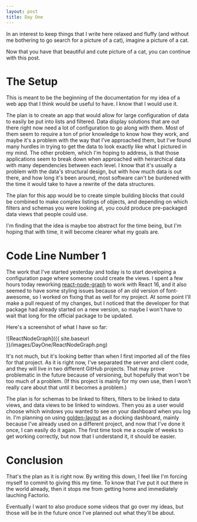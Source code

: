 ```yaml
---
layout: post
title: Day One
---
```


In an interest to keep things that I write here relaxed and fluffy (and without me bothering to go search for a picture of a cat), imagine a picture of a cat.

Now that you have that beautiful and cute picture of a cat, you can continue with this post.

# The Setup

This is meant to be the beginning of the documentation for my idea of a web app that I think would be useful to have. I know that I would use it.

The plan is to create an app that would allow for large configuration of data to easily be put into lists and filtered. Data display solutions that are out there right now need a lot of configuration to go along with them. Most of them seem to require a ton of prior knowledge to know how they work, and maybe it's a problem with the way that I've approached them, but I've found many hurdles in trying to get the data to look exactly like what I pictured in my mind. The other problem, which I'm hoping to address, is that those applications seem to break down when approached with heirarchical data with many dependencies between each level. I know that it's usually a problem with the data's structural design, but with how much data is out there, and how long it's been around, most software can't be burdened with the time it would take to have a rewrite of the data structures.

The plan for this app would be to create simple building blocks that could be combined to make complex listings of objects, and depending on which filters and schemas you were looking at, you could produce pre-packaged data views that people could use. 

I'm finding that the idea is maybe too abstract for the time being, but I'm hoping that with time, it will become clearer what my goals are. 

# Code Line Number 1

The work that I've started yesterday and today is to start developing a configuration page where someone could create the views. I spent a few hours today reworking [react-node-graph](https://github.com/lightsinthesky/react-node-graph) to work with React 16, and it also seemed to have some styling issues because of an old version of font-awesome, so I worked on fixing that as well for my project. At some point I'll make a pull request of my changes, but I noticed that the developer for that package had already started on a new version, so maybe I won't have to wait that long for the official package to be updated.

Here's a screenshot of what I have so far:

![ReactNodeGraph]({{ site.baseurl }}/images/DayOne/ReactNodeGraph.png)

It's not much, but it's looking better than when I first imported all of the files for that project. As it is right now, I've separated the server and client code, and they will live in two different GitHub projects. That may prove problematic in the future because of versioning, but hopefully that won't be too much of a problem. (If this project is mainly for my own use, then I won't really care about that until it becomes a problem.) 

The plan is for schemas to be linked to filters, filters to be linked to data views, and data views to be linked to windows. Then you as a user would choose which windows you wanted to see on your dashboard when you log in. I'm planning on using [golden-layout](https://golden-layout.com/) as a docking dashboard, mainly because I've already used on a different project, and now that I've done it once, I can easily do it again. The first time took me a couple of weeks to get working correctly, but now that I understand it, it should be easier.

# Conclusion

That's the plan as it is right now. By writing this down, I feel like I'm forcing myself to commit to giving this my time. To know that I've put it out there in the world already, then it stops me from getting home and immediately lauching Factorio.

Eventually I want to also produce some videos that go over my ideas, but those will be in the future once I've planned out what they'll be about.